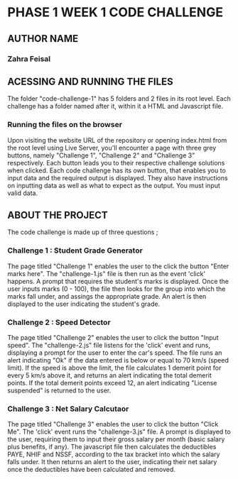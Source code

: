 # PHASE 1 WEEK 1 CODE CHALLENGE 

## AUTHOR NAME 
### Zahra Feisal 

## ACESSING AND RUNNING THE FILES 
The folder "code-challenge-1" has 5 folders and 2 files in its root level. Each challenge has a folder named after it, within it a HTML and Javascript file.

### Running the files on the browser 
Upon visiting the website URL of the repository or opening index.html from the root level using Live Server, you'll encounter a page with three grey buttons, namely "Challenge 1", "Challenge 2" and "Challenge 3" respectively. Each button leads you to their respective challenge solutions when clicked. Each code challenge has its own button, that enables you to input data and the required output is displayed. They also have instructions on inputting data as well as what to expect as the output. You must input valid data.

## ABOUT THE PROJECT
The code challenge is made up of three questions ;

### Challenge 1 : Student Grade Generator
The page titled "Challenge 1" enables the user to the click the button "Enter marks here". The "challenge-1.js" file is then run as the event 'click' happens. A prompt that requires the student's marks is displayed. Once the user inputs marks (0 - 100), the file then looks for the group into which the marks fall under, and assings the appropriate grade. An alert is then displayed to the user indicating the student's grade.

### Challenge 2 : Speed Detector
The page titled "Challenge 2" enables the user to click the button "Input speed". The "challenge-2.js" file listens for the 'click' event and runs, displaying a prompt for the user to enter the car's speed. The file runs an alert indicating "Ok" if the data entered is below or equal to 70 km/s (speed limit). If the speed is above the limit, the file calculates 1 demerit point for every 5 km/s above it, and returns an alert indicating the total demerit points. If the total demerit points exceed 12, an alert indicating "License suspended" is returned to the user.

### Challenge 3 : Net Salary Calcutaor
The page titled "Challenge 3" enables the user to click the button "Click Me". The 'click' event runs the "challenge-3.js" file. A prompt is displayed to the user, requiring them to input their gross salary per month (basic salary plus benefits, if any). The javascript file then calculates the deductibles PAYE, NHIF and NSSF, according to the tax bracket into which the salary falls under. It then returns an alert to the user, indicating their net salary once the deductibles have been calculated and removed.